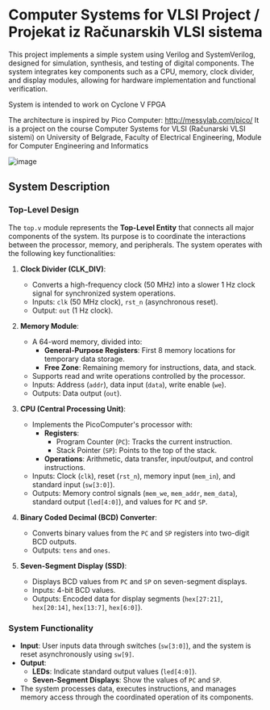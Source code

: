 # Computer Systems for VLSI Project / Projekat iz Računarskih VLSI sistema

This project implements a simple system using Verilog and SystemVerilog, designed for simulation, synthesis, and testing of digital components.
The system integrates key components such as a CPU, memory, clock divider, and display modules, allowing for hardware implementation and functional verification.

System is intended to work on Cyclone V FPGA

The architecture is inspired by Pico Computer: http://messylab.com/pico/
It is a project on the course Computer Systems for VLSI (Računarski VLSI sistemi) 
on University of Belgrade, Faculty of Electrical Engineering, Module for Computer Engineering and Informatics

![image](https://github.com/user-attachments/assets/30d6dc95-210a-44ad-89a4-87e316adfdfe)

## System Description

### Top-Level Design
The `top.v` module represents the **Top-Level Entity** that connects all major components of the system. 
Its purpose is to coordinate the interactions between the processor, memory, and peripherals. The system operates with the following key functionalities:

1. **Clock Divider (CLK_DIV)**:
   - Converts a high-frequency clock (50 MHz) into a slower 1 Hz clock signal for synchronized system operations.
   - Inputs: `clk` (50 MHz clock), `rst_n` (asynchronous reset).
   - Output: `out` (1 Hz clock).

2. **Memory Module**:
   - A 64-word memory, divided into:
     - **General-Purpose Registers**: First 8 memory locations for temporary data storage.
     - **Free Zone**: Remaining memory for instructions, data, and stack.
   - Supports read and write operations controlled by the processor.
   - Inputs: Address (`addr`), data input (`data`), write enable (`we`).
   - Outputs: Data output (`out`).

3. **CPU (Central Processing Unit)**:
   - Implements the PicoComputer's processor with:
     - **Registers**:
       - Program Counter (`PC`): Tracks the current instruction.
       - Stack Pointer (`SP`): Points to the top of the stack.
     - **Operations**: Arithmetic, data transfer, input/output, and control instructions.
   - Inputs: Clock (`clk`), reset (`rst_n`), memory input (`mem_in`), and standard input (`sw[3:0]`).
   - Outputs: Memory control signals (`mem_we`, `mem_addr`, `mem_data`), standard output (`led[4:0]`), and values for `PC` and `SP`.

4. **Binary Coded Decimal (BCD) Converter**:
   - Converts binary values from the `PC` and `SP` registers into two-digit BCD outputs.
   - Outputs: `tens` and `ones`.

5. **Seven-Segment Display (SSD)**:
   - Displays BCD values from `PC` and `SP` on seven-segment displays.
   - Inputs: 4-bit BCD values.
   - Outputs: Encoded data for display segments (`hex[27:21]`, `hex[20:14]`, `hex[13:7]`, `hex[6:0]`).

### System Functionality
- **Input**: User inputs data through switches (`sw[3:0]`), and the system is reset asynchronously using `sw[9]`.
- **Output**:
  - **LEDs**: Indicate standard output values (`led[4:0]`).
  - **Seven-Segment Displays**: Show the values of `PC` and `SP`.
- The system processes data, executes instructions, and manages memory access through the coordinated operation of its components.




